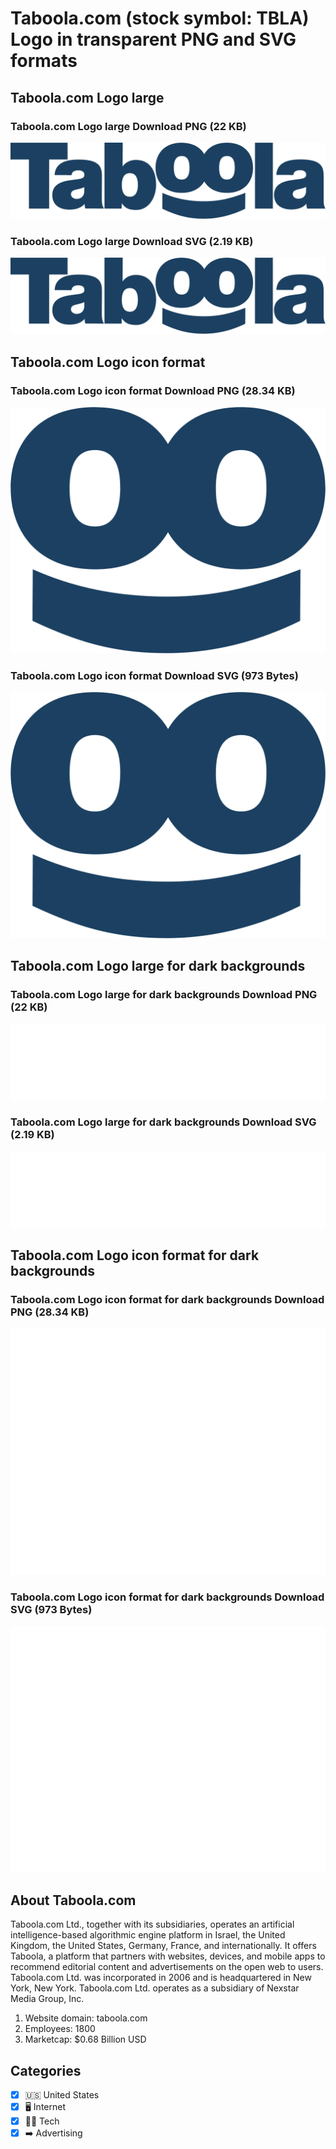 # Taboola.com (stock symbol: TBLA) Logo in transparent PNG and SVG formats

## Taboola.com Logo large

### Taboola.com Logo large Download PNG (22 KB)

![Taboola.com Logo large Download PNG (22 KB)](/img/orig/TBLA_BIG-aa84dd2d.png)

### Taboola.com Logo large Download SVG (2.19 KB)

![Taboola.com Logo large Download SVG (2.19 KB)](/img/orig/TBLA_BIG-9ba36ad3.svg)

## Taboola.com Logo icon format

### Taboola.com Logo icon format Download PNG (28.34 KB)

![Taboola.com Logo icon format Download PNG (28.34 KB)](/img/orig/TBLA-d70a144b.png)

### Taboola.com Logo icon format Download SVG (973 Bytes)

![Taboola.com Logo icon format Download SVG (973 Bytes)](/img/orig/TBLA-a1628f25.svg)

## Taboola.com Logo large for dark backgrounds

### Taboola.com Logo large for dark backgrounds Download PNG (22 KB)

![Taboola.com Logo large for dark backgrounds Download PNG (22 KB)](/img/orig/TBLA_BIG.D-fd1e753c.png)

### Taboola.com Logo large for dark backgrounds Download SVG (2.19 KB)

![Taboola.com Logo large for dark backgrounds Download SVG (2.19 KB)](/img/orig/TBLA_BIG.D-7f257095.svg)

## Taboola.com Logo icon format for dark backgrounds

### Taboola.com Logo icon format for dark backgrounds Download PNG (28.34 KB)

![Taboola.com Logo icon format for dark backgrounds Download PNG (28.34 KB)](/img/orig/TBLA.D-68151681.png)

### Taboola.com Logo icon format for dark backgrounds Download SVG (973 Bytes)

![Taboola.com Logo icon format for dark backgrounds Download SVG (973 Bytes)](/img/orig/TBLA.D-1f302066.svg)

## About Taboola.com

Taboola.com Ltd., together with its subsidiaries, operates an artificial intelligence-based algorithmic engine platform in Israel, the United Kingdom, the United States, Germany, France, and internationally. It offers Taboola, a platform that partners with websites, devices, and mobile apps to recommend editorial content and advertisements on the open web to users. Taboola.com Ltd. was incorporated in 2006 and is headquartered in New York, New York. Taboola.com Ltd. operates as a subsidiary of Nexstar Media Group, Inc.

1. Website domain: taboola.com
2. Employees: 1800
3. Marketcap: $0.68 Billion USD


## Categories
- [x] 🇺🇸 United States
- [x] 🖥️ Internet
- [x] 👩‍💻 Tech
- [x] ➡️ Advertising
